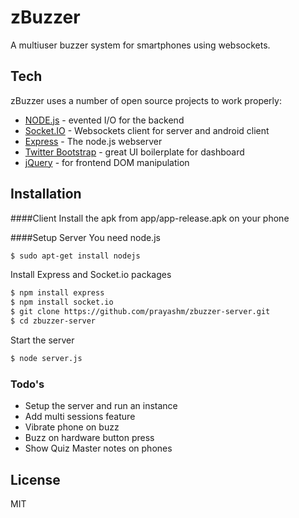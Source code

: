 # zBuzzer

A multiuser buzzer system for smartphones using websockets.

## Tech
zBuzzer uses a number of open source projects to work properly:
* [NODE.js] - evented I/O for the backend
* [Socket.IO] - Websockets client for server and android client
* [Express] - The node.js webserver
* [Twitter Bootstrap] - great UI boilerplate for dashboard
* [jQuery] - for frontend DOM manipulation

## Installation

####Client
Install the apk from app/app-release.apk on your phone

####Setup Server
You need node.js
```sh
$ sudo apt-get install nodejs
```
Install Express and Socket.io packages
```sh
$ npm install express
$ npm install socket.io
$ git clone https://github.com/prayashm/zbuzzer-server.git
$ cd zbuzzer-server
```
Start the server
```sh
$ node server.js
```


### Todo's

 - Setup the server and run an instance
 - Add multi sessions feature
 - Vibrate phone on buzz
 - Buzz on hardware button press
 - Show Quiz Master notes on phones

License
----

MIT

[node.js]:http://nodejs.org
[Twitter Bootstrap]:http://twitter.github.com/bootstrap/
[jQuery]:http://jquery.com
[express]:http://expressjs.com
[Socket.io]:http://socket.io

